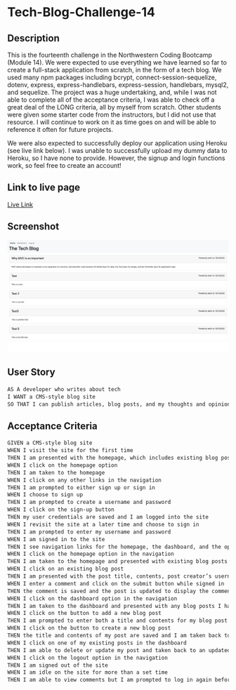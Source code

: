 # Tech-Blog-Challenge-14

## Description
This is the fourteenth challenge in the Northwestern Coding Bootcamp (Module 14). We were expected to use everything we have learned so far to create a full-stack application from scratch, in the form of a tech blog. We used many npm packages including bcrypt, connect-session-sequelize, dotenv, express, express-handlebars, express-session, handlebars, mysql2, and sequelize. The project was a huge undertaking, and, while I was not able to complete all of the acceptance criteria, I was able to check off a great deal of the LONG criteria, all by myself from scratch. Other students were given some starter code from the instructors, but I did not use that resource. I will continue to work on it as time goes on and will be able to reference it often for future projects.

We were also expected to successfully deploy our application using Heroku (see live link below). I was unable to successfully upload my dummy data to Heroku, so I have none to provide. However, the signup and login functions work, so feel free to create an account!

## Link to live page
[Live Link](https://agile-everglades-71744.herokuapp.com/)

## Screenshot
![Webpage Screenshot](./assets/Screen%20Shot%202022-10-11%20at%2011.40.32%20PM.png)

## User Story

```md
AS A developer who writes about tech
I WANT a CMS-style blog site
SO THAT I can publish articles, blog posts, and my thoughts and opinions
```

## Acceptance Criteria

```md
GIVEN a CMS-style blog site
WHEN I visit the site for the first time
THEN I am presented with the homepage, which includes existing blog posts if any have been posted; navigation links for the homepage and the dashboard; and the option to log in
WHEN I click on the homepage option
THEN I am taken to the homepage
WHEN I click on any other links in the navigation
THEN I am prompted to either sign up or sign in
WHEN I choose to sign up
THEN I am prompted to create a username and password
WHEN I click on the sign-up button
THEN my user credentials are saved and I am logged into the site
WHEN I revisit the site at a later time and choose to sign in
THEN I am prompted to enter my username and password
WHEN I am signed in to the site
THEN I see navigation links for the homepage, the dashboard, and the option to log out
WHEN I click on the homepage option in the navigation
THEN I am taken to the homepage and presented with existing blog posts that include the post title and the date created
WHEN I click on an existing blog post
THEN I am presented with the post title, contents, post creator’s username, and date created for that post and have the option to leave a comment
WHEN I enter a comment and click on the submit button while signed in
THEN the comment is saved and the post is updated to display the comment, the comment creator’s username, and the date created
WHEN I click on the dashboard option in the navigation
THEN I am taken to the dashboard and presented with any blog posts I have already created and the option to add a new blog post
WHEN I click on the button to add a new blog post
THEN I am prompted to enter both a title and contents for my blog post
WHEN I click on the button to create a new blog post
THEN the title and contents of my post are saved and I am taken back to an updated dashboard with my new blog post
WHEN I click on one of my existing posts in the dashboard
THEN I am able to delete or update my post and taken back to an updated dashboard
WHEN I click on the logout option in the navigation
THEN I am signed out of the site
WHEN I am idle on the site for more than a set time
THEN I am able to view comments but I am prompted to log in again before I can add, update, or delete comments
```